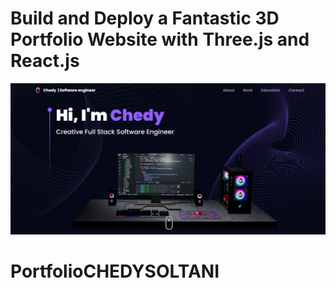 
# Build and Deploy a Fantastic 3D Portfolio Website with Three.js and React.js

![3D Portfolio](./src/assets/images/portfoliochedy.png)

# PortfolioCHEDYSOLTANI

